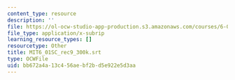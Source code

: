 ```yaml
---
content_type: resource
description: ''
file: https://ol-ocw-studio-app-production.s3.amazonaws.com/courses/6-01sc-introduction-to-electrical-engineering-and-computer-science-i-spring-2011/bb672a4a13c456aebf2bd5e922e5d3aa_MIT6_01SC_rec9_300k.vtt
file_type: application/x-subrip
learning_resource_types: []
resourcetype: Other
title: MIT6_01SC_rec9_300k.srt
type: OCWFile
uid: bb672a4a-13c4-56ae-bf2b-d5e922e5d3aa
---
```

